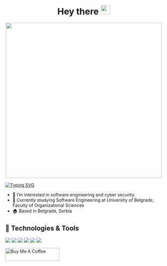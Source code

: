 <h1 align="center">
  Hey there
  <img src="https://media.giphy.com/media/hvRJCLFzcasrR4ia7z/giphy.gif" width="30px"/>
</h1>  
<div align="center">
  <a href="#"><img src="https://raw.githubusercontent.com/hasibul-hasan-shuvo/hasibul-hasan-shuvo/main/images/coding-boy.gif" width="500"/></a>
</div>

<a href="#"><img src="https://readme-typing-svg.herokuapp.com?font=Fira+Code&size=28&pause=1000&color=5F7FFF&center=true&vCenter=true&width=1080&lines=My+name+is+Petar!;I'm+a+C%23+Software+Developer!;Currently+learning+JavaScript;Don't+hesitate+to+contact+me!" alt="Typing SVG" /></a>

- 👀 I’m interested in software engineering and cyber security.
- 🏫 Currently studying Software Engineering at University of Belgrade, Faculty of Organizational Sciences   
- 🏠 Based in Belgrade, Serbia  


## 🔧 Technologies & Tools
![](https://img.shields.io/badge/OS-Windows-informational?style=flat&logo=windows&logoColor=white&color=5F7FFF)
![](https://img.shields.io/badge/Editor-Visual_Studio_2022-informational?style=flat&logo=visualstudio&logoColor=white&color=5F7FFF)
![](https://img.shields.io/badge/Code-CSharp-informational?style=flat&logo=csharp&logoColor=white&color=5F7FFF)
![](https://img.shields.io/badge/Code-Python-informational?style=flat&logo=python&logoColor=white&color=5F7FFF)
![](https://img.shields.io/badge/Tools-Microsoft_SQL_Server-informational?style=flat&logo=microsoftsqlserver&logoColor=white&color=5F7FFF)
![](https://img.shields.io/badge/Tools-PostgreSQL-informational?style=flat&logo=postgresql&logoColor=white&color=5F7FFF)


<a href="https://www.buymeacoffee.com/brkicpetar" target="_blank"><img src="https://cdn.buymeacoffee.com/buttons/default-blue.png" alt="Buy Me A Coffee" height="41" width="174"></a>
